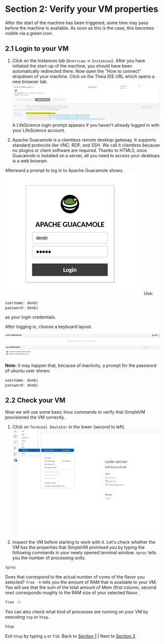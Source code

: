 # Section 2: Verify your VM properties

After the start of the machine has been triggered, some time may pass
before the machine is available. As soon as this is the case, this
becomes visible via a green icon.

## 2.1 Login to your VM

1.  Click on the Instances tab (`Overview` -\> `Instances`). After you
    have initiated the start-up of the machine, you should have been
    automatically redirected there. Now open the "How to connect"
    dropdown of your machine. Click on the Theia IDE URL which opens a
    new browser tab. ![connect](figures/howtoconnect.png) A LifeScience
    login prompt appears if you haven't already logged in with your
    LifeScience account.

2.  Apache Guacamole is a clientless remote desktop gateway. It supports
    standard protocols like VNC, RDP, and SSH. We call it clientless
    because no plugins or client software are required. Thanks to HTML5,
    once Guacamole is installed on a server, all you need to access your
    desktops is a web browser.

Afterward a prompt to log in to Apache Guacamole shows.
![login](figures/login.png) Use:

```         
username: denbi
password: denbi
```

as your login credentials.

After logging in, choose a keyboard layout.

![keyboard](figures/howtokeyboard.png)

**Note:** It may happen that, because of inactivity, a prompt for the
password of ubuntu user shows:

```         
username: denbi
password: denbi
```

## 2.2 Check your VM

Now we will use some basic linux commands to verify that SimpleVM
provisioned the VM correctly.

1.  Click on `Terminal Emulator` in the lower (second to left).
    ![Terminal](figures/terminal.png)

2.  Inspect the VM before starting to work with it. Let's check whether
    the VM has the properties that SimpleVM promised you by typing the
    following commands in your newly opened terminal window. `nproc`
    tells you the number of processing units.

``` bash
nproc
```

Does that correspond to the actual number of cores of the flavor you
selected? `free -h` tells you the amount of RAM that is available to
your VM. You will see that the sum of the total amount of Mem (first
column, second row) corresponds roughly to the RAM size of your selected
flavor.

``` bash
free -h
```

You can also check what kind of processes are running on your VM by
executing `top` or `htop`.

``` bash
htop
```

Exit `htop` by typing `q` or `F10`. Back to [Section 1](Part1.md) \|
Next to [Section 3](Part3.md)
